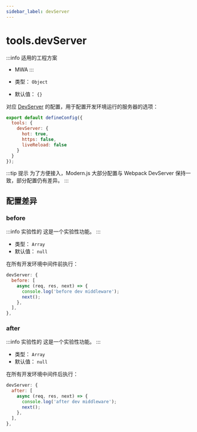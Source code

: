 ```yaml
---
sidebar_label: devServer
---
```


# tools.devServer

:::info 适用的工程方案
* MWA
:::

* 类型： `Object`
* 默认值： `{}`

对应 [DevServer](https://webpack.docschina.org/configuration/dev-server/#devserverlivereload) 的配置，用于配置开发环境运行的服务器的选项：

```js title="modern.config.js"
export default defineConfig({
  tools: {
    devServer: {
      hot: true,
      https: false,
      liveReload: false
    }
  }
});
```

:::tip 提示
为了方便接入，Modern.js 大部分配置与 Webpack DevServer 保持一致，部分配置仍有差异。
:::

## 配置差异

### before

:::info 实验性的
这是一个实验性功能。
:::

* 类型： `Array`
* 默认值： `null`

在所有开发环境中间件前执行：

```js
devServer: {
  before: [
    async (req, res, next) => {
      console.log('before dev middleware');
      next();
    },
  ],
},
```

### after

:::info 实验性的
这是一个实验性功能。
:::

* 类型： `Array`
* 默认值： `null`

在所有开发环境中间件后执行：

```js
devServer: {
  after: [
    async (req, res, next) => {
      console.log('after dev middleware');
      next();
    },
  ],
},
```
